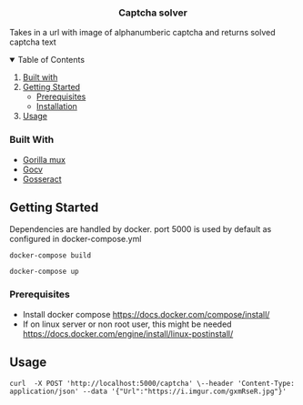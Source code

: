 <!-- PROJECT SHIELDS -->
<!--
*** I'm using markdown "reference style" links for readability.
*** Reference links are enclosed in brackets [ ] instead of parentheses ( ).
*** See the bottom of this document for the declaration of the reference variables
*** for contributors-url, forks-url, etc. This is an optional, concise syntax you may use.
*** https://www.markdownguide.org/basic-syntax/#reference-style-links
-->
  <h3 align="center">Captcha solver</h3>

  <p align="left">
     Takes in a url with image of alphanumberic captcha and returns solved captcha text 
  </p>
</p>
<!-- TABLE OF CONTENTS -->
<details open="open">
  <summary>Table of Contents</summary>
  <ol>
    <li>
      <a href="#built-with">Built with</a>
    </li>
    <li>
      <a href="#getting-started">Getting Started</a>
      <ul>
        <li><a href="#prerequisites">Prerequisites</a></li>
        <li><a href="#installation">Installation</a></li>
      </ul>
    </li>
    <li><a href="#usage">Usage</a></li>

  </ol>
</details>



### Built With

* [Gorilla mux](https://github.com/gorilla/mux)
* [Gocv](https://github.com/hybridgroup/gocv)
* [Gosseract](https://github.com/otiai10/gosseract)



<!-- GETTING STARTED -->
## Getting Started

Dependencies are handled by docker. port 5000 is used by default as configured in docker-compose.yml

`docker-compose build` 

`docker-compose up`

### Prerequisites

* Install docker compose
https://docs.docker.com/compose/install/
* If on linux server or non root user, this might be needed 
https://docs.docker.com/engine/install/linux-postinstall/

<!-- USAGE EXAMPLES -->
## Usage

`curl  -X POST 'http://localhost:5000/captcha' \--header 'Content-Type: application/json' --data '{"Url":"https://i.imgur.com/gxmRseR.jpg"}'`
